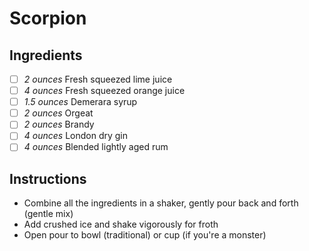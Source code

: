 # Scorpion

## Ingredients

- [ ] _2 ounces_ Fresh squeezed lime juice
- [ ] _4 ounces_ Fresh squeezed orange juice
- [ ] _1.5 ounces_ Demerara syrup
- [ ] _2 ounces_ Orgeat
- [ ] _2 ounces_ Brandy
- [ ] _4 ounces_ London dry gin
- [ ] _4 ounces_ Blended lightly aged rum

## Instructions
- Combine all the ingredients in a shaker, gently pour back and forth (gentle mix)
- Add crushed ice and shake vigorously for froth
- Open pour to bowl (traditional) or cup (if you're a monster)
